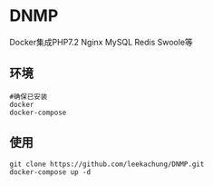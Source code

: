 # DNMP
Docker集成PHP7.2 Nginx MySQL Redis Swoole等

## 环境
    #确保已安装
    docker
    docker-compose

## 使用
    git clone https://github.com/leekachung/DNMP.git
    docker-compose up -d
